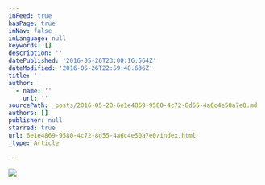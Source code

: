 ```yaml
---
inFeed: true
hasPage: true
inNav: false
inLanguage: null
keywords: []
description: ''
datePublished: '2016-05-26T23:00:16.564Z'
dateModified: '2016-05-26T22:59:48.636Z'
title: ''
author:
  - name: ''
    url: ''
sourcePath: _posts/2016-05-20-6e1e4869-9580-4c72-8d55-4a6c4e50a7e0.md
authors: []
publisher: null
starred: true
url: 6e1e4869-9580-4c72-8d55-4a6c4e50a7e0/index.html
_type: Article

---
```

![](https://the-grid-user-content.s3-us-west-2.amazonaws.com/c2b7c7fb-11e0-465e-998d-b439612423e7.jpg)